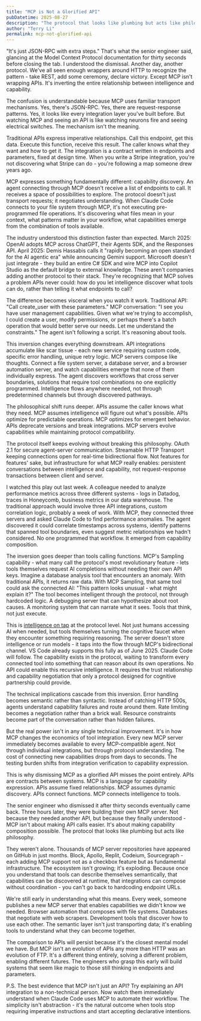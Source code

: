 ```yaml
---
title: "MCP is Not a Glorified API"
pubDatetime: 2025-08-27
description: "The protocol that looks like plumbing but acts like philosophy - how MCP fundamentally changes the agent-tool relationship"
author: "Terry Li"
permalink: mcp-not-glorified-api
---
```


"It's just JSON-RPC with extra steps." That's what the senior engineer said, glancing at the Model Context Protocol documentation for thirty seconds before closing the tab. I understood the dismissal. Another day, another protocol. We've all seen enough wrappers around HTTP to recognize the pattern - take REST, add some ceremony, declare victory. Except MCP isn't wrapping APIs. It's inverting the entire relationship between intelligence and capability.

The confusion is understandable because MCP uses familiar transport mechanisms. Yes, there's JSON-RPC. Yes, there are request-response patterns. Yes, it looks like every integration layer you've built before. But watching MCP and seeing an API is like watching neurons fire and seeing electrical switches. The mechanism isn't the meaning.

Traditional APIs express imperative relationships. Call this endpoint, get this data. Execute this function, receive this result. The caller knows what they want and how to get it. The integration is a contract written in endpoints and parameters, fixed at design time. When you write a Stripe integration, you're not discovering what Stripe can do - you're following a map someone drew years ago.

MCP expresses something fundamentally different: capability discovery. An agent connecting through MCP doesn't receive a list of endpoints to call. It receives a space of possibilities to explore. The protocol doesn't just transport requests; it negotiates understanding. When Claude Code connects to your file system through MCP, it's not executing pre-programmed file operations. It's discovering what files mean in your context, what patterns matter in your workflow, what capabilities emerge from the combination of tools available.

The industry understood this distinction faster than expected. March 2025: OpenAI adopts MCP across ChatGPT, their Agents SDK, and the Responses API. April 2025: Demis Hassabis calls it "rapidly becoming an open standard for the AI agentic era" while announcing Gemini support. Microsoft doesn't just integrate - they build an entire C# SDK and wire MCP into Copilot Studio as the default bridge to external knowledge. These aren't companies adding another protocol to their stack. They're recognizing that MCP solves a problem APIs never could: how do you let intelligence discover what tools can do, rather than telling it what endpoints to call?

The difference becomes visceral when you watch it work. Traditional API: "Call create_user with these parameters." MCP conversation: "I see you have user management capabilities. Given what we're trying to accomplish, I could create a user, modify permissions, or perhaps there's a batch operation that would better serve our needs. Let me understand the constraints." The agent isn't following a script. It's reasoning about tools.

This inversion changes everything downstream. API integrations accumulate like scar tissue - each new service requiring custom code, specific error handling, unique retry logic. MCP servers compose like thoughts. Connect a file system server, a database server, and a browser automation server, and watch capabilities emerge that none of them individually express. The agent discovers workflows that cross server boundaries, solutions that require tool combinations no one explicitly programmed. Intelligence flows anywhere needed, not through predetermined channels but through discovered pathways.

The philosophical shift runs deeper. APIs assume the caller knows what they need. MCP assumes intelligence will figure out what's possible. APIs optimize for predictable operations. MCP optimizes for emergent behavior. APIs deprecate versions and break integrations. MCP servers evolve capabilities while maintaining protocol compatibility.

The protocol itself keeps evolving without breaking this philosophy. OAuth 2.1 for secure agent-server communication. Streamable HTTP Transport keeping connections open for real-time bidirectional flow. Not features for features' sake, but infrastructure for what MCP really enables: persistent conversations between intelligence and capability, not request-response transactions between client and server.

I watched this play out last week. A colleague needed to analyze performance metrics across three different systems - logs in Datadog, traces in Honeycomb, business metrics in our data warehouse. The traditional approach would involve three API integrations, custom correlation logic, probably a week of work. With MCP, they connected three servers and asked Claude Code to find performance anomalies. The agent discovered it could correlate timestamps across systems, identify patterns that spanned tool boundaries, even suggest metric relationships we hadn't considered. No one programmed that workflow. It emerged from capability composition.

The inversion goes deeper than tools calling functions. MCP's Sampling capability - what many call the protocol's most revolutionary feature - lets tools themselves request AI completions without needing their own API keys. Imagine a database analysis tool that encounters an anomaly. With traditional APIs, it returns raw data. With MCP Sampling, that same tool could ask the connected AI: "This pattern looks unusual - what might explain it?" The tool becomes intelligent through the protocol, not through hardcoded logic. A debugging server that can hypothesize about root causes. A monitoring system that can narrate what it sees. Tools that think, not just execute.

This is [intelligence on tap](/posts/intelligence-on-tap/) at the protocol level. Not just humans accessing AI when needed, but tools themselves turning the cognitive faucet when they encounter something requiring reasoning. The server doesn't store intelligence or run models - it taps into the flow through MCP's bidirectional channel. VS Code already supports this fully as of June 2025. Claude Code will follow. The capability exists in the protocol, waiting to transform every connected tool into something that can reason about its own operations. No API could enable this recursive intelligence. It requires the trust relationship and capability negotiation that only a protocol designed for cognitive partnership could provide.

The technical implications cascade from this inversion. Error handling becomes semantic rather than syntactic. Instead of catching HTTP 500s, agents understand capability failures and route around them. Rate limiting becomes a negotiation rather than a brick wall. Resource constraints become part of the conversation rather than hidden failures.

But the real power isn't in any single technical improvement. It's in how MCP changes the economics of tool integration. Every new MCP server immediately becomes available to every MCP-compatible agent. Not through individual integrations, but through protocol understanding. The cost of connecting new capabilities drops from days to seconds. The testing burden shifts from integration verification to capability expression.

This is why dismissing MCP as a glorified API misses the point entirely. APIs are contracts between systems. MCP is a language for capability expression. APIs assume fixed relationships. MCP assumes dynamic discovery. APIs connect functions. MCP connects intelligence to tools.

The senior engineer who dismissed it after thirty seconds eventually came back. Three hours later, they were building their own MCP server. Not because they needed another API, but because they finally understood - MCP isn't about making API calls easier. It's about making capability composition possible. The protocol that looks like plumbing but acts like philosophy.

They weren't alone. Thousands of MCP server repositories have appeared on GitHub in just months. Block, Apollo, Replit, Codeium, Sourcegraph - each adding MCP support not as a checkbox feature but as fundamental infrastructure. The ecosystem isn't growing; it's exploding. Because once you understand that tools can describe themselves semantically, that capabilities can be discovered at runtime, that integrations can compose without coordination - you can't go back to hardcoding endpoint URLs.

We're still early in understanding what this means. Every week, someone publishes a new MCP server that enables capabilities we didn't know we needed. Browser automation that composes with file systems. Databases that negotiate with web scrapers. Development tools that discover how to use each other. The semantic layer isn't just transporting data; it's enabling tools to understand what they can become together.

The comparison to APIs will persist because it's the closest mental model we have. But MCP isn't an evolution of APIs any more than HTTP was an evolution of FTP. It's a different thing entirely, solving a different problem, enabling different futures. The engineers who grasp this early will build systems that seem like magic to those still thinking in endpoints and parameters.

P.S. The best evidence that MCP isn't just an API? Try explaining an API integration to a non-technical person. Now watch them immediately understand when Claude Code uses MCP to automate their workflow. The simplicity isn't abstraction - it's the natural outcome when tools stop requiring imperative instructions and start accepting declarative intentions.